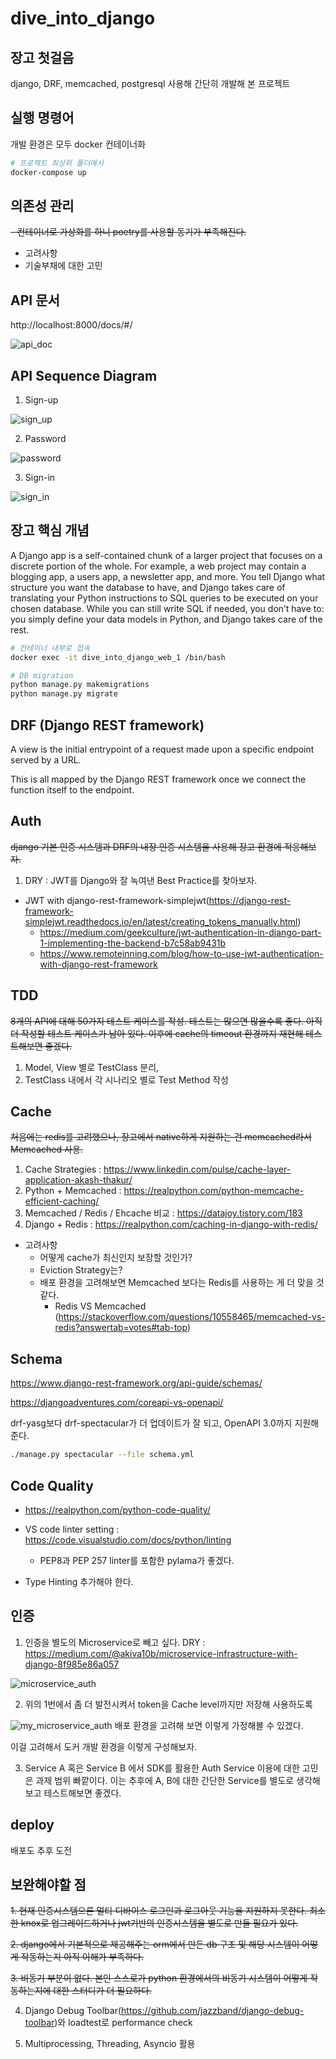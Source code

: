 # dive_into_django

## 장고 첫걸음

django, DRF, memcached, postgresql 사용해 간단히 개발해 본 프로젝트

<!-- https://docs.docker.com/samples/django/ 을 참고해 Dockerizing. -->

<!-- https://blog.logrocket.com/dockerizing-django-app/ -->

## 실행 명령어

<!-- 1. sudo docker-compose run web django-admin startproject root. -->
개발 환경은 모두 docker 컨테이너화

```bash
# 프로젝트 최상위 폴더에서
docker-compose up
```

## 의존성 관리

~~- 컨테이너로 가상화를 하니 poetry를 사용할 동기가 부족해진다.~~
 - 고려사항
  - 기술부채에 대한 고민

<!-- web service 컨테이너 접속 -->

<!-- 2. docker exec -it dive_into_django_web_1 /bin/bash -->

<!-- # 개발 환경 셋팅

1. 프로젝트가 컨테이너 내부에 있기 때문에 VS Code의 Remote-Containers Extension을 활용해 개발한다.

2. Palette => Remote-Containers: Open Folder in Container => start from Dockerfile -->

<!-- python manage.py dbshell 실행에 필요 -->
<!-- 3. apt-get install postgresql postgresql-contrib -->

## API 문서

http://localhost:8000/docs/#/

![api_doc](https://i.imgur.com/daIxKZa.png)


## API Sequence Diagram

1. Sign-up

![sign_up](https://i.imgur.com/zT3FIae.png)

2. Password

![password](https://i.imgur.com/vXB6ABl.png)

3. Sign-in

![sign_in](https://i.imgur.com/YNAubdd.png)

## 장고 핵심 개념

<!-- https://blog.logrocket.com/making-django-migrations-python/ -->

A Django app is a self-contained chunk of a larger project that focuses on a discrete portion of the whole. For example, a web project may contain a blogging app, a users app, a newsletter app, and more.
You tell Django what structure you want the database to have, and Django takes care of translating your Python instructions to SQL queries to be executed on your chosen database. While you can still write SQL if needed, you don’t have to: you simply define your data models in Python, and Django takes care of the rest.

<!-- 앱 생성 -->

<!-- 1. python3 manage.py startapp users

2. 모델 생성

3. settings.py 에 생성한 앱을 추가 -->

```bash
# 컨테이너 내부로 접속
docker exec -it dive_into_django_web_1 /bin/bash

# DB migration
python manage.py makemigrations
python manage.py migrate
```
<!-- 4. python manage.py makemigrations --empty --name users users -->

<!-- python manage.py check -->
<!-- python manage.py sqlmigrate -->
<!-- python3 manage.py showmigrations -->

## DRF (Django REST framework)

<!-- https://blog.logrocket.com/using-react-django-create-app-tutorial/ -->

A view is the initial entrypoint of a request made upon a specific endpoint served by a URL.

This is all mapped by the Django REST framework once we connect the function itself to the endpoint.

<!-- # Admin -->

<!-- python manage.py createsuperuser -->

## Auth

~~django 기본 인증 시스템과 DRF의 내장 인증 시스템을 사용해 장고 환경에 적응해보자.~~
1. DRY : JWT를 Django와 잘 녹여낸 Best Practice를 찾아보자.
  - JWT with django-rest-framework-simplejwt(https://django-rest-framework-simplejwt.readthedocs.io/en/latest/creating_tokens_manually.html)
    - https://medium.com/geekculture/jwt-authentication-in-django-part-1-implementing-the-backend-b7c58ab9431b
    - https://www.remoteinning.com/blog/how-to-use-jwt-authentication-with-django-rest-framework

## TDD

~~8개의 API에 대해 50가지 테스트 케이스를 작성. 테스트는 많으면 많을수록 좋다. 아직 더 작성할 테스트 케이스가 남아 있다. 이후에 cache의 timeout 환경까지 재현해 테스트해보면 좋겠다.~~

1. Model, View 별로 TestClass 분리,
2. TestClass 내에서 각 시나리오 별로 Test Method 작성

## Cache

~~처음에는 redis를 고려했으나, 장고에서 native하게 지원하는 건 memcached라서 Memcached 사용.~~

1. Cache Strategies : https://www.linkedin.com/pulse/cache-layer-application-akash-thakur/
2. Python + Memcached : https://realpython.com/python-memcache-efficient-caching/
3. Memcached / Redis / Ehcache 비교 : https://datajoy.tistory.com/183
4. Django + Redis : https://realpython.com/caching-in-django-with-redis/

- 고려사항
  - 어떻게 cache가 최신인지 보장할 것인가?
  - Eviction Strategy는?
  - 배포 환경을 고려해보면 Memcached 보다는 Redis를 사용하는 게 더 맞을 것 같다.
    - Redis VS Memcached (https://stackoverflow.com/questions/10558465/memcached-vs-redis?answertab=votes#tab-top)


## Schema

https://www.django-rest-framework.org/api-guide/schemas/

https://djangoadventures.com/coreapi-vs-openapi/

drf-yasg보다 drf-spectacular가 더 업데이트가 잘 되고, OpenAPI 3.0까지 지원해준다.

```bash
./manage.py spectacular --file schema.yml
```

<!-- # db 초기화

1. in psql
DROP SCHEMA public CASCADE;
CREATE SCHEMA public;

2. numbering된 migrations를 모두 삭제하고 
python manage.py makemigrations
python manage.py migrate --run-syncdb -->


## Code Quality 
- https://realpython.com/python-code-quality/
- VS code linter setting : https://code.visualstudio.com/docs/python/linting
  - PEP8과 PEP 257 linter를 포함한 pylama가 좋겠다.

- Type Hinting 추가해야 한다.


## 인증

1. 인증을 별도의 Microservice로 빼고 싶다. DRY : https://medium.com/@akiva10b/microservice-infrastructure-with-django-8f985e86a057

![microservice_auth](https://i.imgur.com/Go8faFd.png)

2. 위의 1번에서 좀 더 발전시켜서 token을 Cache level까지만 저장해 사용하도록

![my_microservice_auth](https://i.imgur.com/behgucj.png)
배포 환경을 고려해 보면 이렇게 가정해볼 수 있겠다.

이걸 고려해서 도커 개발 환경을 이렇게 구성해보자.

3. Service A 혹은 Service B 에서 SDK를 활용한 Auth Service 이용에 대한 고민은 과제 범위 빠깥이다. 이는 추후에 A, B에 대한 간단한 Service를 별도로 생각해보고 테스트해보면 좋겠다.


## deploy

배포도 추후 도전


## 보완해야할 점

~~1. 현재 인증시스템으론 멀티 디바이스 로그인과 로그아웃 기능을 지원하지 못한다. 최소한 knox로 업그레이드하거나 jwt기반의 인증시스템을 별도로 만들 필요가 있다.~~

~~2. django에서 기본적으로 제공해주는 orm에서 만든 db 구조 및 해당 시스템이 어떻게 작동하는지 아직 이해가 부족하다.~~

~~3. 비동기 부분이 없다. 본인 스스로가 python 환경에서의 비동기 시스템이 어떻게 작동하는지에 대한 스터디가 더 필요하다.~~

4. Django Debug Toolbar(https://github.com/jazzband/django-debug-toolbar)와 loadtest로 performance check

5. Multiprocessing, Threading, Asyncio 활용